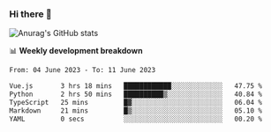 ### Hi there 👋
![Anurag's GitHub stats](https://github-readme-stats.vercel.app/api?username=jami1024&show_icons=true&theme=radical)

📊 **Weekly development breakdown**
<!--START_SECTION:waka-->

```txt
From: 04 June 2023 - To: 11 June 2023

Vue.js       3 hrs 18 mins   ████████████░░░░░░░░░░░░░   47.75 %
Python       2 hrs 50 mins   ██████████▒░░░░░░░░░░░░░░   40.84 %
TypeScript   25 mins         █▓░░░░░░░░░░░░░░░░░░░░░░░   06.04 %
Markdown     21 mins         █▒░░░░░░░░░░░░░░░░░░░░░░░   05.10 %
YAML         0 secs          ░░░░░░░░░░░░░░░░░░░░░░░░░   00.20 %
```

<!--END_SECTION:waka-->
<!--
**jami1024/jami1024** is a ✨ _special_ ✨ repository because its `README.md` (this file) appears on your GitHub profile.

Here are some ideas to get you started:

- 🔭 I’m currently working on ...
- 🌱 I’m currently learning ...
- 👯 I’m looking to collaborate on ...
- 🤔 I’m looking for help with ...
- 💬 Ask me about ...
- 📫 How to reach me: ...
- 😄 Pronouns: ...
- ⚡ Fun fact: ...
-->

